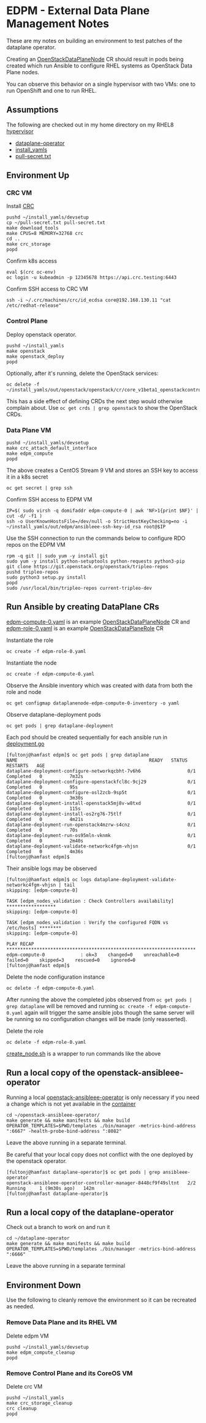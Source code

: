 # EDPM - External Data Plane Management Notes

These are my notes on building an environment to test patches of
the dataplane operator.

Creating an
[OpenStackDataPlaneNode](https://openstack-k8s-operators.github.io/dataplane-operator/openstack_dataplanenode)
CR should result in pods being created which run Ansible
to configure RHEL systems as OpenStack Data Plane nodes.

You can observe this behavior on a single hypervisor with two VMs: one
to run OpenShift and one to run RHEL.

## Assumptions

The following are checked out in my home directory on my RHEL8
[hypervisor](https://pcpartpicker.com/user/fultonj/saved/v9KLD3)

- [dataplane-operator](https://github.com/openstack-k8s-operators/dataplane-operator)
- [install_yamls](https://github.com/openstack-k8s-operators/install_yamls)
- [pull-secret.txt](https://console.redhat.com/openshift/create/local)

## Environment Up

### CRC VM

Install [CRC](https://developers.redhat.com/products/openshift-local/overview)
```
pushd ~/install_yamls/devsetup
cp ~/pull-secret.txt pull-secret.txt
make download_tools
make CPUS=8 MEMORY=32768 crc
cd ..
make crc_storage
popd
```
Confirm k8s access
```
eval $(crc oc-env)
oc login -u kubeadmin -p 12345678 https://api.crc.testing:6443
```
Confirm SSH access to CRC VM
```
ssh -i ~/.crc/machines/crc/id_ecdsa core@192.168.130.11 "cat /etc/redhat-release"
```

### Control Plane

Deploy openstack operator.
```
pushd ~/install_yamls
make openstack
make openstack_deploy
popd
```
Optionally, after it's running, delete the OpenStack services:
```
oc delete -f ~/install_yamls/out/openstack/openstack/cr/core_v1beta1_openstackcontrolplane.yaml
```
This has a side effect of defining CRDs the next step would otherwise
complain about. Use `oc get crds | grep openstack` to show the
OpenStack CRDs.

### Data Plane VM
```
pushd ~/install_yamls/devsetup
make crc_attach_default_interface
make edpm_compute
popd
```
The above creates a CentOS Stream 9 VM and stores an SSH key to access
it in a k8s secret
```
oc get secret | grep ssh
```
Confirm SSH access to EDPM VM
```
IP=$( sudo virsh -q domifaddr edpm-compute-0 | awk 'NF>1{print $NF}' | cut -d/ -f1 )
ssh -o UserKnownHostsFile=/dev/null -o StrictHostKeyChecking=no -i ~/install_yamls/out/edpm/ansibleee-ssh-key-id_rsa root@$IP
```
Use the SSH connection to run the commands below to configure RDO
repos on the EDPM VM
```
rpm -q git || sudo yum -y install git
sudo yum -y install python-setuptools python-requests python3-pip
git clone https://git.openstack.org/openstack/tripleo-repos
pushd tripleo-repos
sudo python3 setup.py install
popd
sudo /usr/local/bin/tripleo-repos current-tripleo-dev
```

## Run Ansible by creating DataPlane CRs

[edpm-compute-0.yaml](edpm-compute-0.yaml) is an example
[OpenStackDataPlaneNode](https://openstack-k8s-operators.github.io/dataplane-operator/openstack_dataplanenode) CR and
[edpm-role-0.yaml](edpm-role-0.yaml) is an example
[OpenStackDataPlaneRole](https://openstack-k8s-operators.github.io/dataplane-operator/openstack_dataplanerole) CR

Instantiate the role
```
oc create -f edpm-role-0.yaml
```
Instantiate the node
```
oc create -f edpm-compute-0.yaml
```
Observe the Ansible inventory which was created with data from both
the role and node
```
oc get configmap dataplanenode-edpm-compute-0-inventory -o yaml
```
Observe dataplane-deployment pods
```
oc get pods | grep dataplane-deployment
```
Each pod should be created sequentially for each ansible run in
[deployment.go](https://github.com/openstack-k8s-operators/dataplane-operator/blob/main/pkg/deployment/deployment.go)
```
[fultonj@hamfast edpm]$ oc get pods | grep dataplane
NAME                                                READY   STATUS      RESTARTS   AGE
dataplane-deployment-configure-networkqcbht-7v6h6                 0/1     Completed   0          7m32s
dataplane-deployment-configure-openstackfcl8c-9cj29               0/1     Completed   0          95s
dataplane-deployment-configure-osl2zcb-9sp5t                      0/1     Completed   0          3m30s
dataplane-deployment-install-openstack5mj8v-w8txd                 0/1     Completed   0          115s
dataplane-deployment-install-os2rg76-75tlf                        0/1     Completed   0          4m21s
dataplane-deployment-run-openstack4mzrw-s4cnz                     0/1     Completed   0          70s
dataplane-deployment-run-os95mln-vknmk                            0/1     Completed   0          2m40s
dataplane-deployment-validate-networkc4fgm-vhjsn                  0/1     Completed   0          4m36s
[fultonj@hamfast edpm]$
```
Their ansible logs may be observed
```
[fultonj@hamfast edpm]$ oc logs dataplane-deployment-validate-networkc4fgm-vhjsn | tail
skipping: [edpm-compute-0]

TASK [edpm_nodes_validation : Check Controllers availability] ******************
skipping: [edpm-compute-0]

TASK [edpm_nodes_validation : Verify the configured FQDN vs /etc/hosts] ********
skipping: [edpm-compute-0]

PLAY RECAP *********************************************************************
edpm-compute-0             : ok=3    changed=0    unreachable=0    failed=0    skipped=3    rescued=0    ignored=0
[fultonj@hamfast edpm]$
```
Delete the node configuration instance
```
oc delete -f edpm-compute-0.yaml
```
After running the above the completed jobs observed from `oc get pods
| grep dataplane` will be removed and running `oc create -f
edpm-compute-0.yaml` again will trigger the same ansible jobs though
the same server will be running so no configuration changes will be
made (only reasserted).

Delete the role
```
oc delete -f edpm-role-0.yaml
```
[create_node.sh](create_node.sh) is a wrapper to run commands like the above

## Run a local copy of the openstack-ansibleee-operator

Running a local [openstack-ansibleee-operator](https://github.com/openstack-k8s-operators/openstack-ansibleee-operator)
is only necessary if you need a change which is not yet available in the
[container](https://quay.io/repository/openstack-k8s-operators/openstack-ansibleee-operator?tab=tags)

```
cd ~/openstack-ansibleee-operator/
make generate && make manifests && make build
OPERATOR_TEMPLATES=$PWD/templates ./bin/manager -metrics-bind-address ":6667" -health-probe-bind-address ":8082"
```
Leave the above running in a separate terminal.

Be careful that your local copy does not conflict with the one
deployed by the openstack operator.

```
[fultonj@hamfast dataplane-operator]$ oc get pods | grep ansibleee-operator
openstack-ansibleee-operator-controller-manager-8448cf9f49sltnt   2/2     Running     1 (9m30s ago)   142m
[fultonj@hamfast dataplane-operator]$
```

## Run a local copy of the dataplane-operator

Check out a branch to work on and run it
```
cd ~/dataplane-operator
make generate && make manifests && make build
OPERATOR_TEMPLATES=$PWD/templates ./bin/manager -metrics-bind-address ":6666"
```
Leave the above running in a separate terminal

## Environment Down
Use the following to cleanly remove the environment so it can be
recreated as needed.

### Remove Data Plane and its RHEL VM
Delete edpm VM
```
pushd ~/install_yamls/devsetup
make edpm_compute_cleanup
popd
```
### Remove Control Plane and its CoreOS VM
Delete crc VM
```
pushd ~/install_yamls
make crc_storage_cleanup
crc cleanup
popd
```
